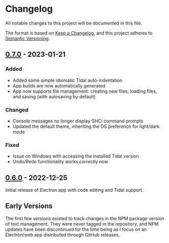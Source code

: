 # Changelog

All notable changes to this project will be documented in this file.

The format is based on [Keep a Changelog](https://keepachangelog.com/en/1.0.0/),
and this project adheres to [Semantic Versioning](https://semver.org/spec/v2.0.0.html).

## [0.7.0] - 2023-01-21

### Added

- Added some simple idiomatic Tidal auto-indentation
- App builds are now automatically generated
- App now supports file management: creating new files, loading files, and
  saving (with autosaving by default)

### Changed

- Console messages no longer display GHCi command prompts
- Updated the default theme, inheriting the OS preference for light/dark mode

### Fixed

- Issue on Windows with accessing the installed Tidal version
- Undo/Redo functionality works correctly now

## [0.6.0] - 2022-12-25

Initial release of Electron app with code editing and Tidal support.

## Early Versions

The first few versions existed to track changes in the NPM package version
of text.management. They were never tagged in the repository, and NPM updates
have been discontinued for the time being as I focus on an Electron/web app
distributed through GitHub releases.

[0.7.0]: https://github.com/mindofmatthew/text.management/compare/v0.6.0...v0.7.0
[0.6.0]: https://github.com/mindofmatthew/text.management/releases/tag/v0.6.0
